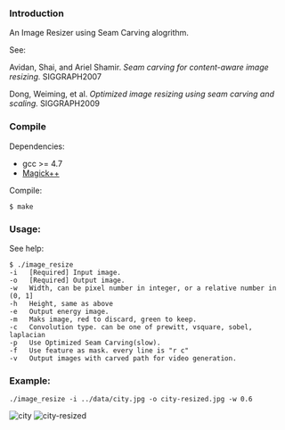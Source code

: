### Introduction

An Image Resizer using Seam Carving alogrithm.

See:

Avidan, Shai, and Ariel Shamir. *Seam carving for content-aware image resizing.* SIGGRAPH2007

Dong, Weiming, et al. *Optimized image resizing using seam carving and scaling.* SIGGRAPH2009

### Compile

Dependencies:

* gcc >= 4.7
* [Magick++](http://www.imagemagick.org/Magick++/)


Compile:

```
$ make
```

### Usage:
See help:

```
$ ./image_resize
-i   [Required] Input image.
-o   [Required] Output image.
-w   Width, can be pixel number in integer, or a relative number in (0, 1]
-h   Height, same as above
-e   Output energy image.
-m   Maks image, red to discard, green to keep.
-c   Convolution type. can be one of prewitt, vsquare, sobel, laplacian
-p   Use Optimized Seam Carving(slow).
-f   Use feature as mask. every line is "r c"
-v   Output images with carved path for video generation.
```

### Example:
```
./image_resize -i ../data/city.jpg -o city-resized.jpg -w 0.6
```

![city](https://github.com/ppwwyyxx/ImageResizer/raw/master/data/city.jpg)
![city-resized](https://github.com/ppwwyyxx/ImageResizer/raw/master/result/city.jpg)
